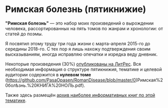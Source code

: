 # Римская болезнь (пятикнижие)

**"Римская болезнь"** — это набор моих произведений о вырождении человека, рассортированных на пять томов по жанрам и хронологии: от статей до поэмы.

Я посвятил этому труду три года жизни с марта-апреля 2015-го до середины 2018-го. С тех пор я лишь нахожу подтверждения своим высказываниям, иногда исправляю опечатки и изредка веду дневник.

Некоторые произведения (30%) [опубликованы на ЛитРес](https://www.litres.ru/demetriy-paskal/). Вся необходимая информация о структуре пятикнижия, тематике и целевой аудитории содержится в **нулевом томе** (https://github.com/PasaOpasen/RomanDisease/blob/master/0)Римская%20болѣзнь.%20КНИГА%20НОЛЬ.pdf).

Также здесь размещён [архив наиболее информативных книг по этой тематике](https://github.com/PasaOpasen/RomanDisease/tree/master/ДЕГЕНЕРАЛОГИЯ%20И%20СВЯЗАННОЕ%20С%20НЕЙ).
